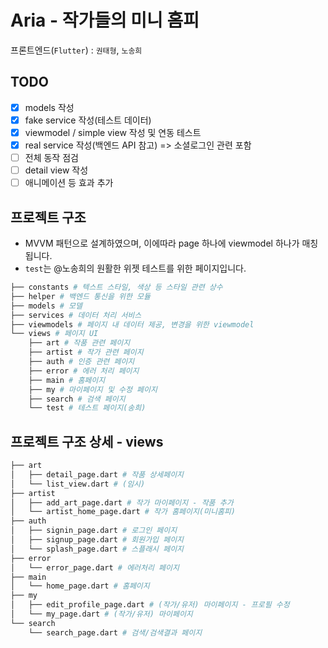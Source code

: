 # Aria - 작가들의 미니 홈피

프론트엔드(`Flutter`) : `권태형`, `노송희`

## TODO

- [x] models 작성
- [x] fake service 작성(테스트 데이터)
- [x] viewmodel / simple view 작성 및 연동 테스트
- [x] real service 작성(백엔드 API 참고) => 소셜로그인 관련 포함
- [ ] 전체 동작 점검
- [ ] detail view 작성
- [ ] 애니메이션 등 효과 추가

## 프로젝트 구조

- MVVM 패턴으로 설계하였으며, 이에따라 page 하나에 viewmodel 하나가 매칭됩니다.
- `test`는 @노송희의 원활한 위젯 테스트를 위한 페이지입니다.

```bash
├── constants # 텍스트 스타일, 색상 등 스타일 관련 상수
├── helper # 백엔드 통신을 위한 모듈
├── models # 모델
├── services # 데이터 처리 서비스
├── viewmodels # 페이지 내 데이터 제공, 변경을 위한 viewmodel
└── views # 페이지 UI
    ├── art # 작품 관련 페이지
    ├── artist # 작가 관련 페이지
    ├── auth # 인증 관련 페이지
    ├── error # 에러 처리 페이지
    ├── main # 홈페이지
    ├── my # 마이페이지 및 수정 페이지
    ├── search # 검색 페이지
    └── test # 테스트 페이지(송희)
```

## 프로젝트 구조 상세 - views

```bash
├── art
│   ├── detail_page.dart # 작품 상세페이지
│   └── list_view.dart # (임시)
├── artist
│   ├── add_art_page.dart # 작가 마이페이지 - 작품 추가
│   └── artist_home_page.dart # 작가 홈페이지(미니홈피)
├── auth
│   ├── signin_page.dart # 로그인 페이지
│   ├── signup_page.dart # 회원가입 페이지
│   └── splash_page.dart # 스플래시 페이지
├── error
│   └── error_page.dart # 에러처리 페이지
├── main
│   └── home_page.dart # 홈페이지
├── my
│   ├── edit_profile_page.dart # (작가/유저) 마이페이지 - 프로필 수정
│   └── my_page.dart # (작가/유저) 마이페이지
└── search
    └── search_page.dart # 검색/검색결과 페이지
```